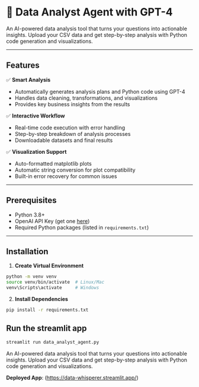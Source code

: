 # 🧠 Data Analyst Agent with GPT-4

An AI-powered data analysis tool that turns your questions into actionable insights. Upload your CSV data and get step-by-step analysis with Python code generation and visualizations.

---

## Features

✅ **Smart Analysis**  
- Automatically generates analysis plans and Python code using GPT-4  
- Handles data cleaning, transformations, and visualizations  
- Provides key business insights from the results  

✅ **Interactive Workflow**  
- Real-time code execution with error handling  
- Step-by-step breakdown of analysis processes  
- Downloadable datasets and final results  

✅ **Visualization Support**  
- Auto-formatted matplotlib plots  
- Automatic string conversion for plot compatibility  
- Built-in error recovery for common issues  

---

## Prerequisites

- Python 3.8+
- OpenAI API Key (get one [here](https://platform.openai.com/account/api-keys))
- Required Python packages (listed in `requirements.txt`)

---

## Installation

1. **Create Virtual Environment**  
```bash
python -m venv venv
source venv/bin/activate  # Linux/Mac
venv\Scripts\activate     # Windows
```
2. **Install Dependencies**  
```bash
pip install -r requirements.txt
```
## Run the streamlit app

```bash
streamlit run data_analyst_agent.py
```

An AI-powered data analysis tool that turns your questions into actionable insights. Upload your CSV data and get step-by-step analysis with Python code generation and visualizations.

**Deployed App**: (https://data-whisperer.streamlit.app/)